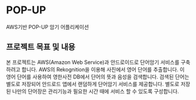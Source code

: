 # POP-UP
AWS기반 POP-UP 암기 어플리케이션

## 프로젝트 목표 및 내용
 본 프로젝트는 AWS(Amazon Web Service)과 안드로이드로 단어암기 서비스를 구축하려고 합니다. AWS의 Rekognition을 이용해 사진에서 영어 단어를 추출합니다. 이 영어 단어를 사용하여 영한사전 DB에서 단어의 뜻과 음성을 검색합니다. 검색된 단어는 별도로 저장되어 안드로드 앱에서 랜덤하게 단어암기 서비스를 제공합니다. 
별도로 저장된 나만의 단어장은 관리기능과 필요한 시간 때에 서비스 할 수 있도록 구성합니다.
